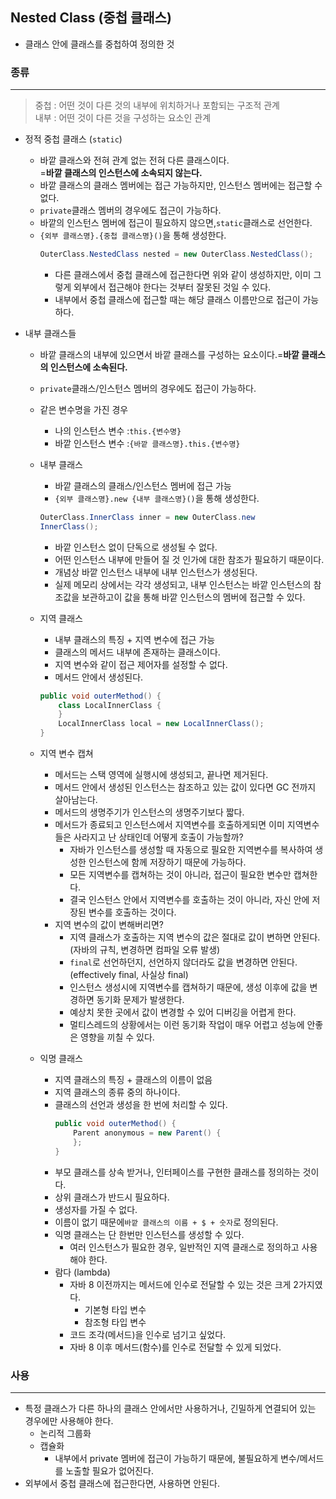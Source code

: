 ## Nested Class (중첩 클래스)
- 클래스 안에 클래스를 중첩하여 정의한 것

### 종류

* * *

> 중첩 : 어떤 것이 다른 것의 내부에 위치하거나 포함되는 구조적 관계  
> 내부 : 어떤 것이 다른 것을 구성하는 요소인 관계

- 정적 중첩 클래스 (`static`)
    - 바깥 클래스와 전혀 관계 없는 전혀 다른 클래스이다.   
      =**바깥 클래스의 인스턴스에 소속되지 않는다.**
    - 바깥 클래스의 클래스 멤버에는 접근 가능하지만, 인스턴스 멤버에는 접근할 수 없다.
    - `private`클래스 멤버의 경우에도 접근이 가능하다.
    - 바깥의 인스턴스 멤버에 접근이 필요하지 않으면,`static`클래스로 선언한다.
    - `{외부 클래스명}.{중첩 클래스명}()`을 통해 생성한다.
        ```java
        OuterClass.NestedClass nested = new OuterClass.NestedClass();
        ```
        - 다른 클래스에서 중첩 클래스에 접근한다면 위와 같이 생성하지만, 이미 그렇게 외부에서 접근해야 한다는 것부터 잘못된 것일 수 있다.
        - 내부에서 중첩 클래스에 접근할 때는 해당 클래스 이름만으로 접근이 가능하다.

- 내부 클래스들
    - 바깥 클래스의 내부에 있으면서 바깥 클래스를 구성하는 요소이다.\=**바깥 클래스의 인스턴스에 소속된다.**
    - `private`클래스/인스턴스 멤버의 경우에도 접근이 가능하다.
    - 같은 변수명을 가진 경우
        - 나의 인스턴스 변수 :`this.{변수명}`
        - 바깥 인스턴스 변수 :`{바깥 클래스명}.this.{변수명}`
    - 내부 클래스
        - 바깥 클래스의 클래스/인스턴스 멤버에 접근 가능
        - `{외부 클래스명}.new {내부 클래스명}()`을 통해 생성한다.

        ```java
        OuterClass.InnerClass inner = new OuterClass.new
        InnerClass();
        ```
        - 바깥 인스턴스 없이 단독으로 생성될 수 없다.
        - 어떤 인스턴스 내부에 만들어 질 것 인가에 대한 참조가 필요하기 때문이다.
        - 개념상 바깥 인스턴스 내부에 내부 인스턴스가 생성된다.
        - 실제 메모리 상에서는 각각 생성되고, 내부 인스턴스는 바깥 인스턴스의 참조값을 보관하고이 값을 통해 바깥 인스턴스의 멤버에 접근할 수 있다.

    - 지역 클래스
        - 내부 클래스의 특징 + 지역 변수에 접근 가능
        - 클래스의 메서드 내부에 존재하는 클래스이다.
        - 지역 변수와 같이 접근 제어자를 설정할 수 없다.
        - 메서드 안에서 생성된다.

        ```java
        public void outerMethod() {
            class LocalInnerClass {
            }
            LocalInnerClass local = new LocalInnerClass();
        }
        ```
    - 지역 변수 캡쳐
        - 메서드는 스택 영역에 실행시에 생성되고, 끝나면 제거된다.
        - 메서드 안에서 생성된 인스턴스는 참조하고 있는 값이 있다면 GC 전까지 살아남는다.
        - 메서드의 생명주기가 인스턴스의 생명주기보다 짧다.
        - 메서드가 종료되고 인스턴스에서 지역변수를 호출하게되면 이미 지역변수들은 사라지고 난 상태인데 어떻게 호출이 가능할까?
            - 자바가 인스턴스를 생성할 때 자동으로 필요한 지역변수를 복사하여 생성한 인스턴스에 함께 저장하기 때문에 가능하다.
            - 모든 지역변수를 캡쳐하는 것이 아니라, 접근이 필요한 변수만 캡쳐한다.
            - 결국 인스턴스 안에서 지역변수를 호출하는 것이 아니라, 자신 안에 저장된 변수를 호출하는 것이다.
        - 지역 변수의 값이 변해버리면?
            - 지역 클래스가 호출하는 지역 변수의 값은 절대로 값이 변하면 안된다. (자바의 규칙, 변경하면 컴파일 오류 발생)
            - `final`로 선언하던지, 선언하지 않더라도 값을 변경하면 안된다. (effectively final, 사실상 final)
            - 인스턴스 생성시에 지역변수를 캡쳐하기 때문에, 생성 이후에 값을 변경하면 동기화 문제가 발생한다.
            - 예상치 못한 곳에서 값이 변경할 수 있어 디버깅을 어렵게 한다.
            - 멀티스레드의 상황에서는 이런 동기화 작업이 매우 어렵고 성능에 안좋은 영향을 끼칠 수 있다.

    - 익명 클래스
        - 지역 클래스의 특징 + 클래스의 이름이 없음
        - 지역 클래스의 종류 중의 하나이다.
        - 클래스의 선언과 생성을 한 번에 처리할 수 있다.
            ```java
            public void outerMethod() {
                Parent anonymous = new Parent() {
                };
            }
            ```
        - 부모 클래스를 상속 받거나, 인터페이스를 구현한 클래스를 정의하는 것이다.
        - 상위 클래스가 반드시 필요하다.
        - 생성자를 가질 수 없다.
        - 이름이 없기 때문에`바깥 클래스의 이름 + $ + 숫자`로 정의된다.
        - 익명 클래스는 단 한번만 인스턴스를 생성할 수 있다.
            - 여러 인스턴스가 필요한 경우, 일반적인 지역 클래스로 정의하고 사용해야 한다.
        - 람다 (lambda)
            - 자바 8 이전까지는 메서드에 인수로 전달할 수 있는 것은 크게 2가지였다.
                - 기본형 타입 변수
                - 참조형 타입 변수
            - 코드 조각(메서드)을 인수로 넘기고 싶었다.
            - 자바 8 이후 메서드(함수)를 인수로 전달할 수 있게 되었다.

### 사용

* * *

- 특정 클래스가 다른 하나의 클래스 안에서만 사용하거나, 긴밀하게 연결되어 있는 경우에만 사용해야 한다.
    - 논리적 그룹화
    - 캡슐화
        - 내부에서 private 멤버에 접근이 가능하기 때문에, 불필요하게 변수/메서드를 노출할 필요가 없어진다.
- 외부에서 중첩 클래스에 접근한다면, 사용하면 안된다.